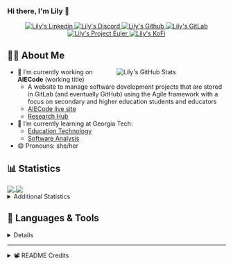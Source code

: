 ### Hi there, I'm Lily 👋

<!-- Trophies
<p align="center">
  <img alig src="https://github-profile-trophy.vercel.app/?username=Lilyheart&theme=nord&margin-w=15&margin-h=15&no-frame=true&rank=SECRET,SSS,SS,S,AAA,AA,A" />
</p>
-->
<p align="center">
  <a href="https://www.linkedin.com/in/lily-romano/">
    <img alt="Lily's Linkedin" src="https://img.shields.io/badge/linkedin-%230077B5.svg?&style=for-the-badge&logo=linkedin&logoColor=white" />
  </a>
  <a href="https://discordapp.com/users/Lilyheart#4493">
    <img alt="Lily's Discord" src="https://img.shields.io/badge/Discord-7289DA?style=for-the-badge&logo=discord&logoColor=white" />
  </a>
  <a href="https://github.com/Lilyheart">
    <img alt="Lily's Github" src="https://img.shields.io/badge/GitHub-100000?style=for-the-badge&logo=github&logoColor=white" />
  </a>
  <a href="https://gitlab.com/Lilyheart">
    <img alt="Lily's GitLab" src="https://img.shields.io/badge/GitLab-330F63?style=for-the-badge&logo=gitlab&logoColor=white" />
  </a>
  <a href="https://projecteuler.net/progress=Lilyheart">
    <img alt="Lily's Project Euler" src="https://img.shields.io/badge/Project%20Euler-6B4E3D?style=for-the-badge&logoColor=white" />
  </a>
  <a href="https://ko-fi.com/lilyheart">
    <img alt="Lily's KoFi" src="https://img.shields.io/badge/Ko--fi-F16061?style=for-the-badge&logo=ko-fi&logoColor=white" />
  </a>
  </p>

## 👩‍💻 About Me

<img align=right width="50%" alt="Lily's GitHub Stats" src="https://github-readme-stats.vercel.app/api?username=Lilyheart&count_private=true&hide_border=true&show_icons=true&bg_color=FFFFFF&title_color=32698E&text_color=282828&icon_color=32698E"/>

- 🔭 I’m currently working on **AIECode** (working title)
  - A website to manage software development projects that are stored in GitLab (and eventually GitHub) using the Agile framework with a focus on secondary and higher education students and educators
  - [AIECode live site](https://lilyheart.github.io/AIECode)
  - [Research Hub](https://www.notion.so/agileineducation/Agile-in-Education-657a88b8a8a845aeb09a28c79deb9563)
- 🌱 I’m currently learning at Georgia Tech:
  - [Education Technology](https://omscs6460.gatech.edu/spring-2021/)
  - [Software Analysis](http://rightingcode.org/lessons.html)
- 😄 Pronouns: she/her

## 📊 Statistics

<a href="#">
  <img align="center" width="49%" src="https://github-readme-streak-stats.herokuapp.com/?user=Lilyheart&hide_border=true&background=FFFFFF&stroke=282828&ring=32698E&fire=32698E&currStreakNum=282828&sideNums=282828&currStreakLabel=282828&sideLabels=282828&dates=888888" />
</a>
<a href="#">
  <img align="center" width="49%" src="https://github-readme-stats.vercel.app/api/wakatime?username=Lily&hide_border=true&bg_color=FFFFFF&title_color=32698E&text_color=282828&icon_color=32698E" />
</a>

<details><summary>Additional Statistics</summary>

<!--START_SECTION:waka-->
![Profile Views](http://img.shields.io/badge/Profile%20Views-1-blue)

![Lines of code](https://img.shields.io/badge/From%20Hello%20World%20I%27ve%20Written-34.9%20million%20lines%20of%20code-blue)

**🐱 My Github Data** 

> 🏆 291 Contributions in the Year 2021
 > 
> 📦 174.9 kB Used in Github's Storage 
 > 
> 💼 Opted to Hire
 > 
> 📜 17 Public Repositories 
 > 
> 🔑 14 Private Repositories  
 > 
**I'm an Early 🐤** 

```text
🌞 Morning    58 commits     ████░░░░░░░░░░░░░░░░░░░░░   16.16% 
🌆 Daytime    154 commits    ██████████░░░░░░░░░░░░░░░   42.9% 
🌃 Evening    122 commits    ████████░░░░░░░░░░░░░░░░░   33.98% 
🌙 Night      25 commits     █░░░░░░░░░░░░░░░░░░░░░░░░   6.96%

```
📅 **I'm Most Productive on Friday** 

```text
Monday       49 commits     ███░░░░░░░░░░░░░░░░░░░░░░   13.65% 
Tuesday      42 commits     ███░░░░░░░░░░░░░░░░░░░░░░   11.7% 
Wednesday    49 commits     ███░░░░░░░░░░░░░░░░░░░░░░   13.65% 
Thursday     27 commits     ██░░░░░░░░░░░░░░░░░░░░░░░   7.52% 
Friday       87 commits     ██████░░░░░░░░░░░░░░░░░░░   24.23% 
Saturday     55 commits     ███░░░░░░░░░░░░░░░░░░░░░░   15.32% 
Sunday       50 commits     ███░░░░░░░░░░░░░░░░░░░░░░   13.93%

```


📊 **This Week I Spent My Time On** 

```text
⌚︎ Time Zone: America/New_York

💬 Programming Languages: 
Java                     4 hrs 8 mins        █████████████████████░░░░   84.94% 
Bash                     20 mins             █░░░░░░░░░░░░░░░░░░░░░░░░   6.86% 
Makefile                 12 mins             █░░░░░░░░░░░░░░░░░░░░░░░░   4.18% 
Text                     11 mins             █░░░░░░░░░░░░░░░░░░░░░░░░   3.86% 
Other                    0 secs              ░░░░░░░░░░░░░░░░░░░░░░░░░   0.17%

🔥 Editors: 
VS Code                  4 hrs 52 mins       █████████████████████████   100.0%

🐱‍💻 Projects: 
cs6340_labs              4 hrs 52 mins       █████████████████████████   100.0%

💻 Operating System: 
Linux                    4 hrs 52 mins       █████████████████████████   100.0%

```

**I Mostly Code in JavaScript** 

```text
JavaScript               10 repos            █████████░░░░░░░░░░░░░░░░   38.46% 
HTML                     6 repos             █████░░░░░░░░░░░░░░░░░░░░   23.08% 
Java                     6 repos             █████░░░░░░░░░░░░░░░░░░░░   23.08% 
Arduino                  1 repo              █░░░░░░░░░░░░░░░░░░░░░░░░   3.85% 
R                        1 repo              █░░░░░░░░░░░░░░░░░░░░░░░░   3.85%

```


**Timeline**

![Chart not found](https://raw.githubusercontent.com/Lilyheart/Lilyheart/main/charts/bar_graph.png) 


<!--END_SECTION:waka-->
</details>

## 💬 Languages & Tools
<details><summary>Details</summary>
<!-- https://simpleicons.org/ -->

![](https://img.shields.io/badge/OS-Linux-informational?style=flat&logo=linux&logoColor=white&color=32698E)
![](https://img.shields.io/badge/Editor-Atom-informational?style=flat&logo=Atom&logoColor=white&color=32698E)
![](https://img.shields.io/badge/Code-Java-informational?style=flat&logo=java&logoColor=white&color=32698E)
![](https://img.shields.io/badge/Code-Javascript-informational?style=flat&logo=javascript&logoColor=white&color=32698E)
![](https://img.shields.io/badge/Code-Python-informational?style=flat&logo=python&logoColor=white&color=32698E)
![](https://img.shields.io/badge/Code-SASS-informational?style=flat&logo=Sass&logoColor=white&color=32698E)
![](https://img.shields.io/badge/Code-SCSS-informational?style=flat&logo=Sass&logoColor=white&color=32698E)
![](https://img.shields.io/badge/Code-Bootstrap-informational?style=flat&logo=Bootstrap&logoColor=white&color=32698E)
![](https://img.shields.io/badge/Code-Markdown-informational?style=flat&logo=Markdown&logoColor=white&color=32698E)
![](https://img.shields.io/badge/Shell-Bash-informational?style=flat&logo=gnu-bash&logoColor=white&color=32698E)
![](https://img.shields.io/badge/VCS-Git-informational?style=flat&logo=git&logoColor=white&color=32698E)

<p align="center">
  <img align="center" src="https://github-readme-stats.vercel.app/api/top-langs/?username=Lilyheart&hide_border=true&bg_color=FFFFFF&title_color=32698E&text_color=282828&icon_color=32698E&layout=compact" />
</p>
</details>

----

<details><summary>📽️ README Credits</summary>

- [Badges 4 README](https://github.com/alexandresanlim/Badges4-README.md-Profile)
- [GitHub Readme Stats](https://github.com/anuraghazra/github-readme-stats)
- [GitHub Readme Streak Stats](https://github.com/DenverCoder1/github-readme-streak-stats)
- [Waka Readme Stats](https://github.com/anmol098/waka-readme-stats)
- [Sheilds.io](https://shields.io/)

</details>
